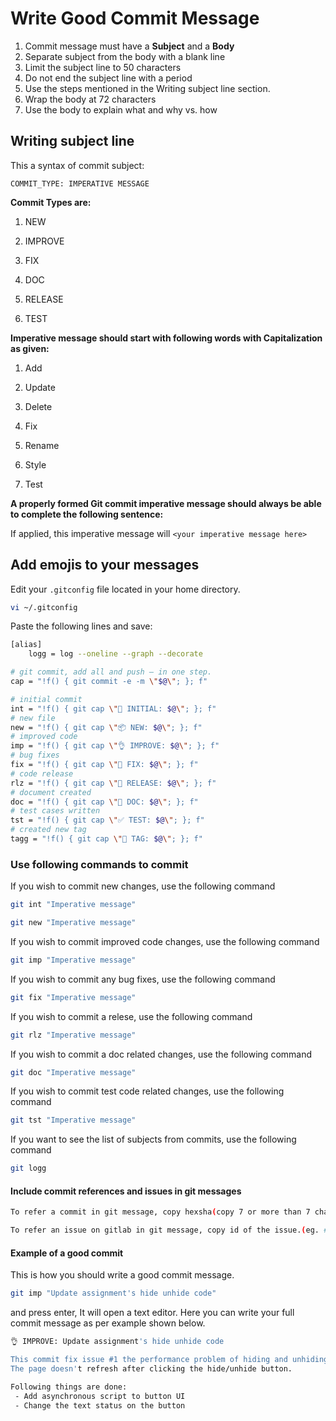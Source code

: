 # Write Good Commit Message

1. Commit message must have a **Subject** and a **Body**
2. Separate subject from the body with a blank line
3. Limit the subject line to 50 characters
4. Do not end the subject line with a period
5. Use the steps mentioned in the Writing subject line section.
6. Wrap the body at 72 characters
7. Use the body to explain what and why vs. how

## Writing subject line

This a syntax of commit subject:

`COMMIT_TYPE: IMPERATIVE MESSAGE`

**Commit Types are:**

1. NEW

2. IMPROVE

3. FIX

4. DOC

5. RELEASE

6. TEST

**Imperative message should start with following words with Capitalization as given:**

1. Add

2. Update

3. Delete

4. Fix

5. Rename

6. Style

7. Test

**A properly formed Git commit imperative message should always be able to complete the following sentence:**

If applied, this imperative message will `<your imperative message here>`

## Add emojis to your messages

Edit your `.gitconfig` file located in your home directory.

```bash
vi ~/.gitconfig
```

Paste the following lines and save:

```bash
[alias]
    logg = log --oneline --graph --decorate

# git commit, add all and push — in one step.
cap = "!f() { git commit -e -m \"$@\"; }; f"

# initial commit
int = "!f() { git cap \"🎉 INITIAL: $@\"; }; f"
# new file
new = "!f() { git cap \"📦 NEW: $@\"; }; f"
# improved code
imp = "!f() { git cap \"👌 IMPROVE: $@\"; }; f"
# bug fixes
fix = "!f() { git cap \"🐛 FIX: $@\"; }; f"
# code release
rlz = "!f() { git cap \"🚀 RELEASE: $@\"; }; f"
# document created
doc = "!f() { git cap \"📖 DOC: $@\"; }; f"
# test cases written
tst = "!f() { git cap \"✅ TEST: $@\"; }; f"
# created new tag
tagg = "!f() { git cap \"🔖 TAG: $@\"; }; f"
```

### Use following commands to commit

If you wish to commit new changes, use the following command


```bash
git int "Imperative message"
```

```bash
git new "Imperative message"
```

If you wish to commit improved code changes, use the following command

```bash
git imp "Imperative message"
```

If you wish to commit any bug fixes, use the following command

```bash
git fix "Imperative message"
```

If you wish to commit a relese, use the following command

```bash
git rlz "Imperative message"
```

If you wish to commit a doc related changes, use the following command

```bash
git doc "Imperative message"
```

If you wish to commit test code related changes, use the following command

```bash
git tst "Imperative message"
```

If you want to see the list of subjects from commits, use the following command

```bash
git logg
```

#### Include commit references and issues in git messages

```bash
To refer a commit in git message, copy hexsha(copy 7 or more than 7 characters) of a commit message, and add to the commit message.(eg. 321db27)
```

```bash
To refer an issue on gitlab in git message, copy id of the issue.(eg. #1)
```

#### Example of a good commit

This is how you should write a good commit message.

```bash
git imp "Update assignment's hide unhide code"
```

and press enter, It will open a text editor. Here you can write your full commit message as per example shown below.

```bash
👌 IMPROVE: Update assignment's hide unhide code

This commit fix issue #1 the performance problem of hiding and unhiding assignment related to commit 321db27.
The page doesn't refresh after clicking the hide/unhide button.

Following things are done:
 - Add asynchronous script to button UI
 - Change the text status on the button
```
